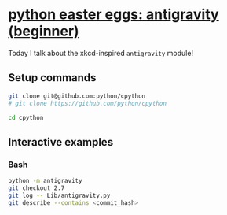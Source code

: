 # [python easter eggs: antigravity (beginner)](https://youtu.be/T7TvWTjp_fw)

Today I talk about the xkcd-inspired `antigravity` module!

## Setup commands

```bash
git clone git@github.com:python/cpython
# git clone https://github.com/python/cpython

cd cpython
```

## Interactive examples

### Bash

```bash
python -m antigravity
git checkout 2.7
git log -- Lib/antigravity.py
git describe --contains <commit_hash>
```
